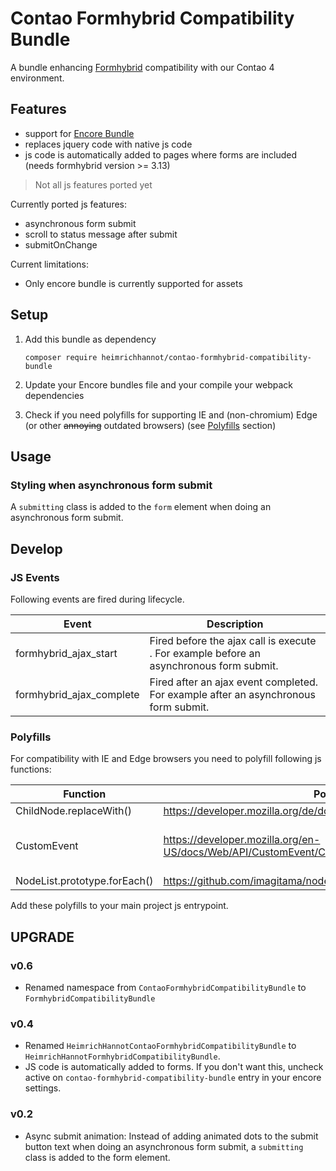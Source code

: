 # Contao Formhybrid Compatibility Bundle

A bundle enhancing [Formhybrid](https://github.com/heimrichhannot/contao-formhybrid) compatibility with our Contao 4 environment.

## Features
* support for [Encore Bundle](https://github.com/heimrichhannot/contao-encore-bundle)
* replaces jquery code with native js code
* js code is automatically added to pages where forms are included (needs formhybrid version >= 3.13)

> Not all js features ported yet

Currently ported js features:
* asynchronous form submit
* scroll to status message after submit
* submitOnChange

Current limitations:
* Only encore bundle is currently supported for assets

## Setup

1. Add this bundle as dependency

       composer require heimrichhannot/contao-formhybrid-compatibility-bundle

1. Update your Encore bundles file and your compile your webpack dependencies

1. Check if you need polyfills for supporting IE and (non-chromium) Edge (or other ~~annoying~~ outdated browsers) (see [Polyfills](#polyfills) section)

## Usage

### Styling when asynchronous form submit

A `submitting` class is added to the `form` element when doing an asynchronous form submit.   

## Develop

### JS Events

Following events are fired during lifecycle.

| Event                    | Description                                                                             |
|--------------------------|-----------------------------------------------------------------------------------------|
| formhybrid_ajax_start    | Fired before the ajax call is execute . For example before an asynchronous form submit. |
| formhybrid_ajax_complete | Fired after an ajax event completed. For example after an asynchronous form submit.     |

### Polyfills

For compatibility with IE and Edge browsers you need to polyfill following js functions:

| Function                     | Polyfill                                                                 | Required                           |
|------------------------------|--------------------------------------------------------------------------|------------------------------------|
| ChildNode.replaceWith()      | https://developer.mozilla.org/de/docs/Web/API/ChildNode/replaceWith      | Yes                                |
| CustomEvent                  | https://developer.mozilla.org/en-US/docs/Web/API/CustomEvent/CustomEvent | Optional, no finish event is fired |
| NodeList.prototype.forEach() | https://github.com/imagitama/nodelist-foreach-polyfill                   | Yes                                |

Add these polyfills to your main project js entrypoint. 

## UPGRADE

### v0.6
* Renamed namespace from `ContaoFormhybridCompatibilityBundle` to `FormhybridCompatibilityBundle`

### v0.4
* Renamed `HeimrichHannotContaoFormhybridCompatibilityBundle` to `HeimrichHannotFormhybridCompatibilityBundle`.
* JS code is automatically added to forms. If you don't want this, uncheck active on `contao-formhybrid-compatibility-bundle` entry in your encore settings.

### v0.2
* Async submit animation: Instead of adding animated dots to the submit button text when doing an asynchronous form submit, a `submitting` class is added to the form element.

